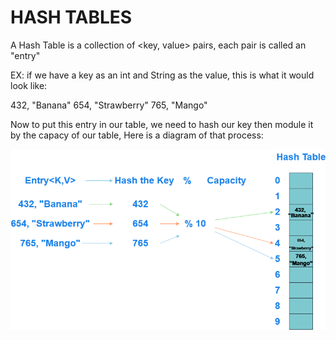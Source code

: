 # HASH TABLES

A Hash Table is a collection of <key, value> pairs, each pair is called an "entry"

EX: if we have a key as an int and String as the value, this is what it would look like:

432, "Banana"
654, "Strawberry"
765, "Mango"

Now to put this entry in our table, we need to hash our key then module it by the capacy of our table, Here is a diagram of that process:

![HashTable1](/DiagramNotes/HashTableImages/HashTable1.drawio.png)
